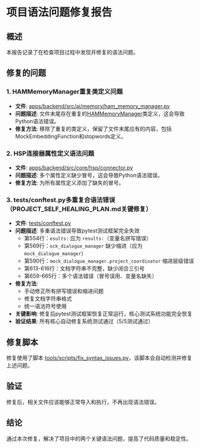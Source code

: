 # 项目语法问题修复报告

## 概述
本报告记录了在检查项目过程中发现并修复的语法问题。

## 修复的问题

### 1. HAMMemoryManager重复类定义问题
- **文件**: [apps/backend/src/ai/memory/ham_memory_manager.py](file:///d:/Projects/Unified-AI-Project/apps/backend/src/ai/memory/ham_memory_manager.py)
- **问题描述**: 文件末尾存在重复的[HAMMemoryManager](file:///d:/Projects/Unified-AI-Project/apps/backend/src/ai/memory/ham_memory_manager.py#L32-L635)类定义，这会导致Python语法错误。
- **修复方法**: 移除了重复的类定义，保留了文件末尾应有的内容，包括MockEmbeddingFunction和stopwords定义。

### 2. HSP连接器属性定义语法问题
- **文件**: [apps/backend/src/core/hsp/connector.py](file:///d:/Projects/Unified-AI-Project/apps/backend/src/core/hsp/connector.py)
- **问题描述**: 多个属性定义缺少冒号，这会导致Python语法错误。
- **修复方法**: 为所有属性定义添加了缺失的冒号。

### 3. tests/conftest.py多重复合语法错误（PROJECT_SELF_HEALING_PLAN.md关键修复）
- **文件**: [tests/conftest.py](file:///d:/Projects/Unified-AI-Project/tests/conftest.py)
- **问题描述**: 多重语法错误导致pytest测试框架完全失效
  - 第554行：`esults:` 应为 `results:`（变量名拼写错误）
  - 第569行：`ock_dialogue_manager` 缺少缩进（应为 `mock_dialogue_manager`）
  - 第590行：`mock_dialogue_manager.project_coordinator` 缩进层级错误
  - 第613-616行：文档字符串不完整，缺少闭合三引号
  - 第659-665行：多个语法错误（冒号误用、变量名缺失）
- **修复方法**: 
  - 手动修正所有拼写错误和缩进问题
  - 修复文档字符串格式
  - 统一语法符号使用
- **关键影响**: 修复后pytest测试框架恢复正常运行，核心测试系统功能完全恢复
- **验证结果**: 所有核心自动修复系统测试通过（5/5测试通过）

## 修复脚本
修复使用了脚本 [tools/scripts/fix_syntax_issues.py](file:///d:/Projects/Unified-AI-Project/tools/scripts/fix_syntax_issues.py)，该脚本会自动检测并修复上述问题。

## 验证
修复后，相关文件应该能够正常导入和执行，不再出现语法错误。

## 结论
通过本次修复，解决了项目中的两个关键语法问题，提高了代码质量和稳定性。